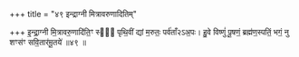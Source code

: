 +++
title = "४९ इन्द्राग्नी मित्रावरुणादितिम्"

+++
इ॒न्द्रा॒ग्नी मि॒त्रावरु॒णादि॑ति॒ꣳ स्वः᳖ पृथि॒वीं द्यां म॒रुतः॒ पर्व॑ताँ२ऽअ॒पः। हु॒वे विष्णुं॑ पू॒षणं॒ ब्रह्म॑ण॒स्पतिं॒ भगं॒ नु शꣳस॑ꣳ सवि॒तार॑मू॒तये॑ ॥४९ ॥